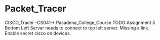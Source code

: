 # Packet_Tracer
CISCO_Tracer
-CS041-> Pasadena_College_Course
TODO:Assignment 5
Bottom Left Server needs to connect to top left server. Missing a link.
Enable secret cisco on devices.

